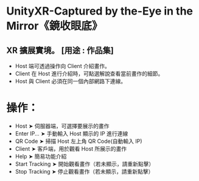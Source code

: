 # UnityXR-Captured by the-Eye in the Mirror《鏡收眼底》
## XR 擴展實境。 [用途 : 作品集]
- Host 端可透過操作向 Client 介紹畫作。
- Client 在 Host 進行介紹時，可點選解說查看當前畫作的細節。
- Host 與 Client 必須在同一個內部網路下連線。
# 操作：
- Host           ➤ 伺服器端，可選擇要展示的畫作
- Enter IP...    ➤ 手動輸入 Host 顯示的 IP 進行連線
- QR Code        ➤ 掃描 Host 左上角 QR Code(自動輸入 IP)
- Client         ➤ 客戶端，用於觀看 Host 所展示的畫作
- Help           ➤ 簡易功能介紹
- Start Tracking ➤ 開始觀看畫作（若未顯示，請重新點擊）
- Stop Tracking  ➤ 停止觀看畫作（若未顯示，請重新點擊）
